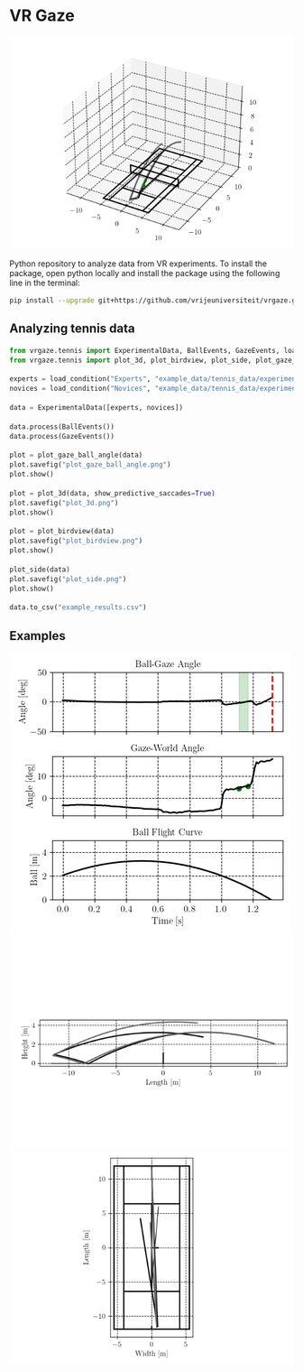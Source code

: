 # VR Gaze

![Example](plot_3d.png)


Python repository to analyze data from VR experiments. To install the package, open python locally and install the package using the following line in the terminal:
```bash
pip install --upgrade git+https://github.com/vrijeuniversiteit/vrgaze.git
```

## Analyzing tennis data

```python
from vrgaze.tennis import ExperimentalData, BallEvents, GazeEvents, load_condition
from vrgaze.tennis import plot_3d, plot_birdview, plot_side, plot_gaze_ball_angle

experts = load_condition("Experts", "example_data/tennis_data/experimental_condition")
novices = load_condition("Novices", "example_data/tennis_data/experimental_condition")

data = ExperimentalData([experts, novices])

data.process(BallEvents())
data.process(GazeEvents())

plot = plot_gaze_ball_angle(data)
plot.savefig("plot_gaze_ball_angle.png")
plot.show()

plot = plot_3d(data, show_predictive_saccades=True)
plot.savefig("plot_3d.png")
plot.show()

plot = plot_birdview(data)
plot.savefig("plot_birdview.png")
plot.show()

plot_side(data)
plot.savefig("plot_side.png")
plot.show()

data.to_csv("example_results.csv")
```

## Examples
![Example](plot_gaze_ball_angle.png)
![Example](plot_side.png)
![Example](plot_birdview.png)
